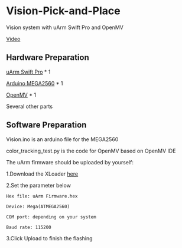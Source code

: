 # Vision-Pick-and-Place
Vision system with uArm Swift Pro and OpenMV

[Video](https://www.youtube.com/watch?v=BEpHAaJll_g)

## Hardware  Preparation

[uArm Swift Pro](www.ufactory.cc) * 1

[Arduino MEGA2560](www.arduino.cc) * 1

[OpenMV](www.openmv.io) * 1

Several other parts

## Software Preparation

Vision.ino is an arduino file for the MEGA2560

color_tracking_test.py is the code for OpenMV based on OpenMV IDE

The uArm firmware should be uploaded by yourself:

1.Download the XLoader [here](http://xloader.russemotto.com/)

2.Set the parameter below

    Hex file: uArm Firmware.hex

    Device: Mega(ATMEGA2560)

    COM port: depending on your system

    Baud rate: 115200

3.Click Upload to finish the flashing
